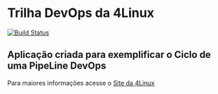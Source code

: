 # Trilha DevOps da 4Linux

<!-- Altere a Flag abaixo com sua URL do Travis -->
[![Build Status](https://travis-ci.org/victorpow157/DevOpsLab-HelloWorld.svg?branch=master)](https://travis-ci.org/victorpow157/DevOpsLab-HelloWorld)

## Aplicação criada para exemplificar o Ciclo de uma PipeLine DevOps


Para maiores informações acesse o [Site da 4Linux](https://www.4linux.com.br/cursos/devops)
